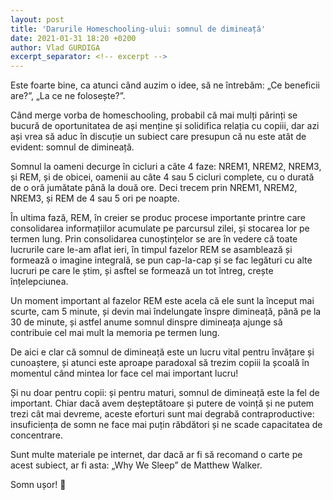 ```yaml
---
layout: post
title: 'Darurile Homeschooling-ului: somnul de dimineață'
date: 2021-01-31 18:20 +0200
author: Vlad GURDIGA
excerpt_separator: <!-- excerpt -->
---
```


Este foarte bine, ca atunci când auzim o idee, să ne întrebăm: „Ce beneficii are?”, „La ce ne folosește?”.

Când merge vorba de homeschooling, probabil că mai mulți părinți se bucură de oportunitatea de ași menține și solidifica relația cu copiii, dar azi ași vrea să aduc în discuție un subiect care presupun că nu este atât de evident: somnul de dimineață.

<!-- excerpt -->

Somnul la oameni decurge în cicluri a câte 4 faze: NREM1, NREM2, NREM3, și REM, și de obicei, oamenii au câte 4 sau 5 cicluri complete, cu o durată de o oră jumătate până la două ore. Deci trecem prin NREM1, NREM2, NREM3, și REM de 4 sau 5 ori pe noapte.

În ultima fază, REM, în creier se produc procese importante printre care consolidarea informațiilor acumulate pe parcursul zilei, și stocarea lor pe termen lung. Prin consolidarea cunoștințelor se are în vedere că toate lucrurile care le-am aflat ieri, în timpul fazelor REM se asamblează și formează o imagine integrală, se pun cap-la-cap și se fac legături cu alte lucruri pe care le știm, și asftel se formează un tot întreg, crește înțelepciunea.

Un moment important al fazelor REM este acela că ele sunt la început mai scurte, cam 5 minute, și devin mai îndelungate înspre dimineață, până pe la 30 de minute, și astfel anume somnul dinspre dimineața ajunge să contribuie cel mai mult la memoria pe termen lung.

De aici e clar că somnul de dimineață este un lucru vital pentru învățare și cunoaștere, și atunci este aproape paradoxal să trezim copiii la școală în momentul când mintea lor face cel mai important lucru!

Și nu doar pentru copii: și pentru maturi, somnul de dimineață este la fel de important. Chiar dacă avem deșteptătoare și putere de voință și ne putem trezi cât mai devreme, aceste eforturi sunt mai degrabă contraproductive: insuficiența de somn ne face mai puțin răbdători și ne scade capacitatea de concentrare.

Sunt multe materiale pe internet, dar dacă ar fi să recomand o carte pe acest subiect, ar fi asta: „Why We Sleep” de Matthew Walker.

Somn ușor! 🙂
